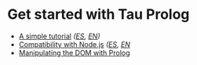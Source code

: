 # Get started with Tau Prolog

* [A simple tutorial](en/a-simple-tutorial.md) *([ES](es/un-tutorial-sencillo.md), [EN](en/a-simple-tutorial.md))*
* [Compatibility with Node.js](en/compatibility-with-nodejs.md) *([ES](es/compatibilidad-con-nodejs.md), [EN](en/compatibility-with-nodejs.md)*
* [Manipulating the DOM with Prolog](en/manipulating-the-dom-with-prolog.md)